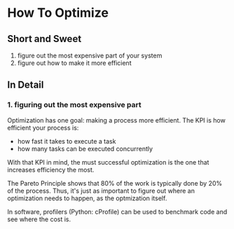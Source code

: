 # How To Optimize

## Short and Sweet

1. figure out the most expensive part of your system
2. figure out how to make it more efficient

## In Detail

### 1. figuring out the most expensive part

Optimization has one goal: making a process more efficient. The KPI
is how efficient your process is:

* how fast it takes to execute a task
* how many tasks can be executed concurrently

With that KPI in mind, the must successful optimization is the one
that increases efficiency the most.

<!-- TODO: site -->

The Pareto Principle shows that 80% of the work is typically done by
20% of the process. Thus, it's just as important to figure out where
an optimization needs to happen, as the optmization itself.

In software, profilers (Python: cProfile) can be used to benchmark
code and see where the cost is.
